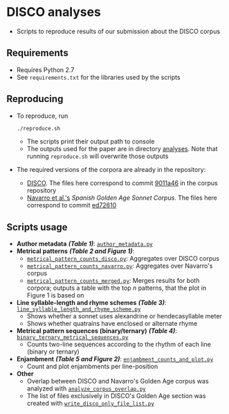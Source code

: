 # DISCO analyses
- Scripts to reproduce results of our submission about the DISCO corpus

## Requirements
- Requires Python 2.7
- See `requirements.txt` for the libraries used by the scripts

## Reproducing
- To reproduce, run

    ```bash
    ./reproduce.sh
    ```
    - The scripts print their output path to console
    - The outputs used for the paper are in directory [analyses](./analyses). Note that running `reproduce.sh` will overwrite those outputs 

- The required versions of the corpora are already in the repository:
    - [DISCO](./corpora/disco). The files here correspond to commit [9011a46](https://github.com/postdataproject/disco/tree/9011a462db60b2a11a0f92308fcc95f0b9aa6f82) in the corpus repository
    - [Navarro et al.'s](./corpora/navarro) *Spanish Golden Age Sonnet Corpus*. The files here correspond to commit [ed72610](https://github.com/bncolorado/CorpusSonetosSigloDeOro/tree/ed72610018879e9a23ba724c2dc9adb50263d1ec)

## Scripts usage

- **Author metadata** ***(Table 1)***:
    [`author_metadata.py`](./author_metadata.py)
- **Metrical patterns** ***(Table 2 and Figure 1)***:
    - [`metrical_pattern_counts_disco.py`](./metrical_pattern_counts_disco.py): Aggregates over DISCO corpus 
    - [`metrical_pattern_counts_navarro.py`](./metrical_pattern_counts_navarro.py): Aggregates over Navarro's corpus 
    - [`metrical_pattern_counts_merged.py`](./metrical_pattern_counts_merged.py): Merges results for both corpora; outputs a table with the top *n* patterns, that the plot in Figure 1 is based on
- **Line syllable-length and rhyme schemes** ***(Table 3)***: [`line_syllable_length_and_rhyme_scheme.py`](./line_syllable_length_and_rhyme_scheme.py)
    - Shows whether a sonnet uses alexandrine or hendecasyllable meter
    - Shows whether quatrains have enclosed or alternate rhyme
- **Metrical pattern sequences (binary/ternary)** ***(Table 4)***: [`binary_ternary_metrical_sequences.py`](./binary_ternary_metrical_sequences.py)
    - Counts two-line sequences according to the rhythm of each line (binary or ternary)
- **Enjambment** ***(Table 5 and Figure 2)***: [`enjambment_counts_and_plot.py`](./enjambment_counts_and_plot.py)
    - Count and plot enjambments per line-position
- **Other**
    - Overlap between DISCO and Navarro's Golden Age corpus was analyzed with [`analyze_corpus_overlap.py`](./analyze_corpus_overlap.py)
    - The list of files exclusively in DISCO's Golden Age section was created with [`write_disco_only_file_list.py`](./write_disco_only_file_list.py)
